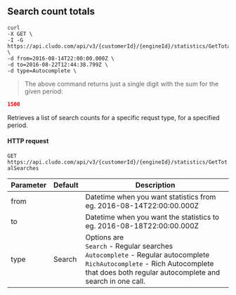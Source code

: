 <h2 id="statistics_searchcounttotals">Search count totals</h2>

```shell
curl 
-X GET \
-I -G https://api.cludo.com/api/v3/{customerId}/{engineId}/statistics/GetTotalSearches \
-d from=2016-08-14T22:00:00.000Z \
-d to=2016-08-22T12:44:38.799Z \
-d type=Autocomplete \
```
> The above command returns just a single digit with the sum for the given period:

```json
1500
```

Retrieves a list of search counts for a specific requst type, for a specified period.





#### HTTP request

`GET https://api.cludo.com/api/v3/{customerId}/{engineId}/statistics/GetTotalSearches`

Parameter | Default | Description
--------- | ------- | -----------
from    |       | Datetime when you want statistics from eg. 2016-08-14T22:00:00.000Z
to      |       | Datetime when you want the statistics to eg. 2016-08-18T22:00:00.000Z
type    | Search   | Options are<br>`Search` - Regular searches<br>`Autocomplete` - Regular autocomplete<br>`RichAutocomplete` - Rich Autocomplete that does both regular autocomplete and search in one call.